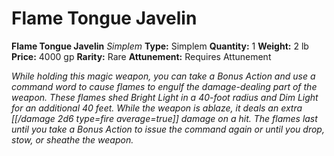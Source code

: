 # Flame Tongue Javelin

**Flame Tongue Javelin**
_Simplem_
**Type:** Simplem
**Quantity:** 1
**Weight:** 2 lb
**Price:** 4000 gp
**Rarity:** Rare
**Attunement:** Requires Attunement

*While holding this magic weapon, you can take a Bonus Action and use a command word to cause flames to engulf the damage-dealing part of the weapon. These flames shed Bright Light in a 40-foot radius and Dim Light for an additional 40 feet. While the weapon is ablaze, it deals an extra  [[/damage 2d6 type=fire average=true]] damage on a hit. The flames last until you take a Bonus Action to issue the command again or until you drop, stow, or sheathe the weapon.*